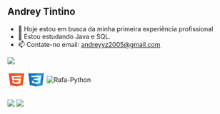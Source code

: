 ## Andrey Tintino

- 🔭 Hoje estou em busca da minha primeira experiência profissional
- 🌱 Estou estudando Java e SQL.
- 📫 Contate-no email: andreyyz2005@gmail.com

<picture>
  <source
    srcset="https://github-readme-stats.vercel.app/api?username=tintinozz&show_icons=true&theme=dracula"
    media="(prefers-color-scheme: dark)"
  />
  <source
    srcset="https://github-readme-stats.vercel.app/api?username=tintinozz&show_icons=true"
    media="(prefers-color-scheme: light), (prefers-color-scheme: no-preference)"
  />
  <img src="https://github-readme-stats.vercel.app/api?username=tintinozz&show_icons=true" />
</picture>
<div style="display: inline_block"><br>
  <img align="center" alt="Rafa-HTML" height="30" width="40" src="https://raw.githubusercontent.com/devicons/devicon/master/icons/html5/html5-original.svg">
  <img align="center" alt="Rafa-CSS" height="30" width="40" src="https://raw.githubusercontent.com/devicons/devicon/master/icons/css3/css3-original.svg">
  <img align="center" alt="Rafa-Python" height="30" width="40" src="https://cdn.jsdelivr.net/gh/devicons/devicon@latest/icons/java/java-original.svg" />
  
</div>


##


<div>
  <a href="https://www.linkedin.com/in/andrey-tintino-27b290279/" target="_blank"><img src="https://img.shields.io/badge/-LinkedIn-%230077B5?style=for-the-badge&logo=linkedin&logoColor=white" target="_blank"></a>
  <a href="https://www.instagram.com/andreyyz_/" target="_blank"><img src="https://img.shields.io/badge/-Instagram-%23E4405F?style=for-the-badge&logo=instagram&logoColor=white" target="_blank"></a>
</div>
